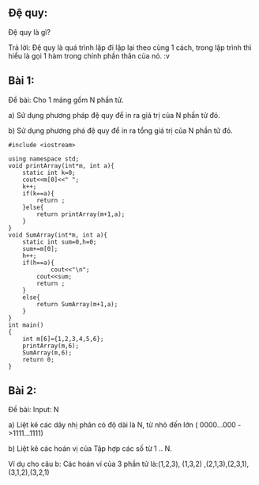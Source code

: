 ## Đệ quy:
Đệ quy là gì?

Trả lời: Đệ quy là quá trình lặp đi lặp lại theo cùng 1 cách, trong lập trình thì hiểu là gọi 1 hàm trong chính phần thân của nó. :v

## Bài 1:
Đề bài: Cho 1 mảng gồm N phần tử.

a) Sử dụng phương pháp đệ quy để in ra giá trị của N phần tử đó.

b) Sử dụng phương phá đệ quy để in ra tổng giá trị của N phần tử đó.
~~~
#include <iostream>

using namespace std;
void printArray(int*m, int a){
    static int k=0;
    cout<<m[0]<<" ";
    k++;
    if(k==a){
        return ;
    }else{
        return printArray(m+1,a);
    }
}
void SumArray(int*m, int a){
    static int sum=0,h=0;
    sum+=m[0];
    h++;
    if(h==a){
            cout<<"\n";
        cout<<sum;
        return ;
    }
    else{
        return SumArray(m+1,a);
    }
}
int main()
{
    int m[6]={1,2,3,4,5,6};
    printArray(m,6);
    SumArray(m,6);
    return 0;
}

~~~

## Bài 2:
Đề bài: 
Input: N

a) Liệt kê các dãy nhị phân có độ dài là N, từ nhỏ đến lớn ( 0000...000 ->1111...1111)

b) Liệt kê các hoán vị của Tập hợp các số từ 1 .. N.

Ví dụ cho câu b: Các hoán ví của 3 phần tử là:(1,2,3), (1,3,2) ,(2,1,3),(2,3,1),(3,1,2),(3,2,1)




